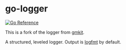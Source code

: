 # go-logger

[![Go Reference](https://pkg.go.dev/badge/github.com/jasonhancock/go-logger.svg)](https://pkg.go.dev/github.com/jasonhancock/go-logger)

This is a fork of the logger from [gmkit](https://github.com/graymeta/gmkit).

A structured, leveled logger. Output is [logfmt](https://brandur.org/logfmt) by default.
